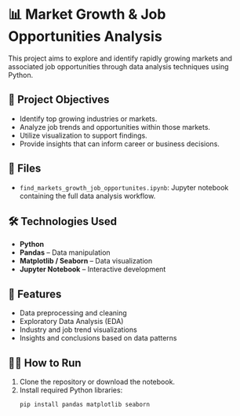 # 📊 Market Growth & Job Opportunities Analysis

This project aims to explore and identify rapidly growing markets and associated job opportunities through data analysis techniques using Python.

## 🚀 Project Objectives

- Identify top growing industries or markets.
- Analyze job trends and opportunities within those markets.
- Utilize visualization to support findings.
- Provide insights that can inform career or business decisions.

## 📁 Files

- `find_markets_growth_job_opportunites.ipynb`: Jupyter notebook containing the full data analysis workflow.

## 🛠️ Technologies Used

- **Python**
- **Pandas** – Data manipulation
- **Matplotlib / Seaborn** – Data visualization
- **Jupyter Notebook** – Interactive development

## 📌 Features

- Data preprocessing and cleaning
- Exploratory Data Analysis (EDA)
- Industry and job trend visualizations
- Insights and conclusions based on data patterns

## 🧑‍💻 How to Run

1. Clone the repository or download the notebook.
2. Install required Python libraries:
   ```bash
   pip install pandas matplotlib seaborn
